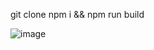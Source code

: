 git clone <repo link>
npm i && npm run build

![image](https://user-images.githubusercontent.com/51852197/223669283-c6a347ba-e518-4153-bc0d-34d164943346.png)
